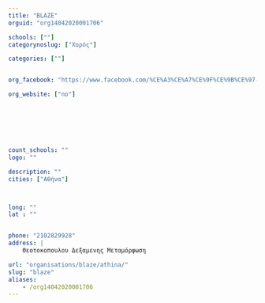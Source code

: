 ```yaml
---
title: "BLAZE"
orguid: "org14042020001706"

schools: [""]
categorynoslug: ["Χορός"]

categories: [""]


org_facebook: "https://www.facebook.com/%CE%A3%CE%A7%CE%9F%CE%9B%CE%97-%CE%A7%CE%9F%CE%A1%CE%9F%CE%A5-BLAZE-128190400559355/"

org_website: ["no"]







count_schools: ""
logo: ""

description: ""
cities: ["Αθήνα"]



long: ""
lat : ""


phone: "2102829928"
address: |
    Θεοτοκοπουλου Δεξαμενης Μεταμόρφωση

url: "organisations/blaze/athina/"
slug: "blaze"
aliases:
    - /org14042020001706
---
```



